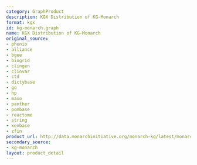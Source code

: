 ```yaml
---
category: GraphProduct
description: KGX Distribution of KG-Monarch
format: kgx
id: kg-monarch.graph
name: KGX Distribution of KG-Monarch
original_source:
- phenio
- alliance
- bgee
- biogrid
- clingen
- clinvar
- ctd
- dictybase
- go
- hp
- maxo
- panther
- pombase
- reactome
- string
- xenbase
- zfin
product_url: http://data.monarchinitiative.org/monarch-kg/latest/monarch-kg.tar.gz
secondary_source:
- kg-monarch
layout: product_detail
---
```

